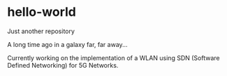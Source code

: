 # hello-world
Just another repository 

A long time ago in a galaxy far, far away...

Currently working on the implementation of a WLAN using SDN (Software Defined Networking) for 5G Networks.
